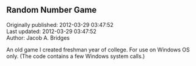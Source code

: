 ## Random Number Game  
Originally published: 2012-03-29 03:47:52  
Last updated: 2012-03-29 03:47:52  
Author: Jacob A. Bridges  
  
An old game I created freshman year of college. For use on Windows OS only. (The code contains a few Windows system calls.)